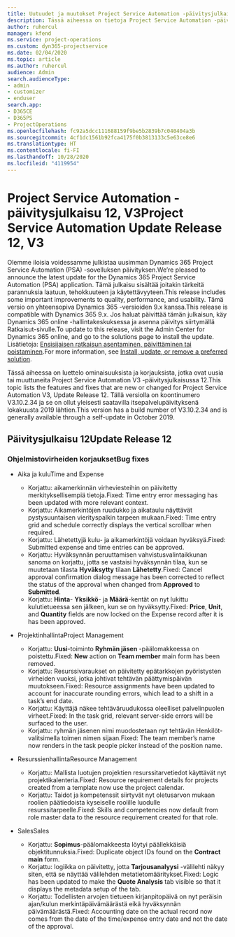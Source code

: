```yaml
---
title: Uutuudet ja muutokset Project Service Automation -päivitysjulkaisussa 12, V3
description: Tässä aiheessa on tietoja Project Service Automation -päivitysversion 12, V3:n uusista ominaisuuksista.
author: ruhercul
manager: kfend
ms.service: project-operations
ms.custom: dyn365-projectservice
ms.date: 02/04/2020
ms.topic: article
ms.author: ruhercul
audience: Admin
search.audienceType:
- admin
- customizer
- enduser
search.app:
- D365CE
- D365PS
- ProjectOperations
ms.openlocfilehash: fc92a5dcc111688159f9be5b2839b7c040404a3b
ms.sourcegitcommit: 4cf1dc1561b92fca4175f0b3813133c5e63ce8e6
ms.translationtype: HT
ms.contentlocale: fi-FI
ms.lasthandoff: 10/28/2020
ms.locfileid: "4119954"
---
```

# <a name="project-service-automation-update-release-12-v3"></a><span data-ttu-id="48eef-103">Project Service Automation -päivitysjulkaisu 12, V3</span><span class="sxs-lookup"><span data-stu-id="48eef-103">Project Service Automation Update Release 12, V3</span></span>
<span data-ttu-id="48eef-104">Olemme iloisia voidessamme julkistaa uusimman Dynamics 365 Project Service Automation (PSA) -sovelluksen päivityksen.</span><span class="sxs-lookup"><span data-stu-id="48eef-104">We’re pleased to announce the latest update for the Dynamics 365 Project Service Automation (PSA) application.</span></span> <span data-ttu-id="48eef-105">Tämä julkaisu sisältää joitakin tärkeitä parannuksia laatuun, tehokkuuteen ja käytettävyyteen.</span><span class="sxs-lookup"><span data-stu-id="48eef-105">This release includes some important improvements to quality, performance, and usability.</span></span> <span data-ttu-id="48eef-106">Tämä versio on yhteensopiva Dynamics 365 -versioiden 9.x kanssa.</span><span class="sxs-lookup"><span data-stu-id="48eef-106">This release is compatible with Dynamics 365 9.x.</span></span> <span data-ttu-id="48eef-107">Jos haluat päivittää tämän julkaisun, käy Dynamics 365 online -hallintakeskuksessa ja asenna päivitys siirtymällä Ratkaisut-sivulle.</span><span class="sxs-lookup"><span data-stu-id="48eef-107">To update to this release, visit the Admin Center for Dynamics 365 online, and go to the solutions page to install the update.</span></span> <span data-ttu-id="48eef-108">Lisätietoja: [Ensisijaisen ratkaisun asentaminen, päivittäminen tai poistaminen](https://docs.microsoft.com/power-platform/admin/install-remove-preferred-solution).</span><span class="sxs-lookup"><span data-stu-id="48eef-108">For more information, see [Install, update, or remove a preferred solution](https://docs.microsoft.com/power-platform/admin/install-remove-preferred-solution).</span></span>

<span data-ttu-id="48eef-109">Tässä aiheessa on luettelo ominaisuuksista ja korjauksista, jotka ovat uusia tai muuttuneita Project Service Automation V3 -päivitysjulkaisussa 12.</span><span class="sxs-lookup"><span data-stu-id="48eef-109">This topic lists the features and fixes that are new or changed for Project Service Automation V3, Update Release 12.</span></span> <span data-ttu-id="48eef-110">Tällä versiolla on koontinumero V3.10.2.34 ja se on ollut yleisesti saatavilla itsepalvelupäivityksenä lokakuusta 2019 lähtien.</span><span class="sxs-lookup"><span data-stu-id="48eef-110">This version has a build number of V3.10.2.34 and is generally available through a self-update in October 2019.</span></span>

## <a name="update-release-12"></a><span data-ttu-id="48eef-111">Päivitysjulkaisu 12</span><span class="sxs-lookup"><span data-stu-id="48eef-111">Update Release 12</span></span>

### <a name="bug-fixes"></a><span data-ttu-id="48eef-112">Ohjelmistovirheiden korjaukset</span><span class="sxs-lookup"><span data-stu-id="48eef-112">Bug fixes</span></span>

- <span data-ttu-id="48eef-113">Aika ja kulu</span><span class="sxs-lookup"><span data-stu-id="48eef-113">Time and Expense</span></span>

    - <span data-ttu-id="48eef-114">Korjattu: aikamerkinnän virheviesteihin on päivitetty merkityksellisempiä tietoja.</span><span class="sxs-lookup"><span data-stu-id="48eef-114">Fixed: Time entry error messaging has been updated with more relevant context.</span></span>
    - <span data-ttu-id="48eef-115">Korjattu: Aikamerkintöjen ruudukko ja aikataulu näyttävät pystysuuntaisen vierityspalkin tarpeen mukaan.</span><span class="sxs-lookup"><span data-stu-id="48eef-115">Fixed: Time entry grid and schedule correctly displays the vertical scrollbar when required.</span></span>
    - <span data-ttu-id="48eef-116">Korjattu: Lähetettyjä kulu- ja aikamerkintöjä voidaan hyväksyä.</span><span class="sxs-lookup"><span data-stu-id="48eef-116">Fixed: Submitted expense and time entries can be approved.</span></span>
    - <span data-ttu-id="48eef-117">Korjattu: Hyväksynnän peruuttamisen vahvistusvalintaikkunan sanoma on korjattu, jotta se vastaisi hyväksynnän tilaa, kun se muutetaan tilasta **Hyväksytty** tilaan **Lähetetty**.</span><span class="sxs-lookup"><span data-stu-id="48eef-117">Fixed: Cancel approval confirmation dialog message has been corrected to reflect the status of the approval when changed from **Approved** to **Submitted**.</span></span>
    - <span data-ttu-id="48eef-118">Korjattu: **Hinta**- **Yksikkö**- ja **Määrä**-kentät on nyt lukittu kulutietueessa sen jälkeen, kun se on hyväksytty.</span><span class="sxs-lookup"><span data-stu-id="48eef-118">Fixed: **Price**, **Unit**, and **Quantity** fields are now locked on the Expense record after it is has been approved.</span></span>

- <span data-ttu-id="48eef-119">Projektinhallinta</span><span class="sxs-lookup"><span data-stu-id="48eef-119">Project Management</span></span>

    - <span data-ttu-id="48eef-120">Korjattu: **Uusi**-toiminto **Ryhmän jäsen** -päälomakkeessa on poistettu.</span><span class="sxs-lookup"><span data-stu-id="48eef-120">Fixed: **New** action on **Team member** main form has been removed.</span></span>
    - <span data-ttu-id="48eef-121">Korjattu: Resurssivaraukset on päivitetty epätarkkojen pyöristysten virheiden vuoksi, jotka johtivat tehtävän päättymispäivän muutokseen.</span><span class="sxs-lookup"><span data-stu-id="48eef-121">Fixed: Resource assignments have been updated to account for inaccurate rounding errors, which lead to a shift in a task’s end date.</span></span>
    - <span data-ttu-id="48eef-122">Korjattu: Käyttäjä näkee tehtäväruudukossa oleelliset palvelinpuolen virheet.</span><span class="sxs-lookup"><span data-stu-id="48eef-122">Fixed: In the task grid, relevant server-side errors will be surfaced to the user.</span></span>
    - <span data-ttu-id="48eef-123">Korjattu: ryhmän jäsenen nimi muodostetaan nyt tehtävän Henkilöt-valitsimella toimen nimen sijaan.</span><span class="sxs-lookup"><span data-stu-id="48eef-123">Fixed: The team member’s name now renders in the task people picker instead of the position name.</span></span>

- <span data-ttu-id="48eef-124">Resurssienhallinta</span><span class="sxs-lookup"><span data-stu-id="48eef-124">Resource Management</span></span>

    - <span data-ttu-id="48eef-125">Korjattu: Mallista luotujen projektien resurssitarvetiedot käyttävät nyt projektikalenteria.</span><span class="sxs-lookup"><span data-stu-id="48eef-125">Fixed: Resource requirement details for projects created from a template now use the project calendar.</span></span>
    - <span data-ttu-id="48eef-126">Korjattu: Taidot ja kompetenssit siirtyvät nyt oletusarvon mukaan roolien päätiedoista kyseiselle roolille luodulle resurssitarpeelle.</span><span class="sxs-lookup"><span data-stu-id="48eef-126">Fixed: Skills and competencies now default from role master data to the resource requirement created for that role.</span></span>

- <span data-ttu-id="48eef-127">Sales</span><span class="sxs-lookup"><span data-stu-id="48eef-127">Sales</span></span>

    - <span data-ttu-id="48eef-128">Korjattu: **Sopimus**-päälomakkeesta löytyi päällekkäisiä objektitunnuksia.</span><span class="sxs-lookup"><span data-stu-id="48eef-128">Fixed: Duplicate object IDs found on the **Contract main** form.</span></span>
    - <span data-ttu-id="48eef-129">Korjattu: logiikka on päivitetty, jotta **Tarjousanalyysi** -välilehti näkyy siten, että se näyttää välilehden metatietomääritykset.</span><span class="sxs-lookup"><span data-stu-id="48eef-129">Fixed: Logic has been updated to make the **Quote Analysis** tab visible so that it displays the metadata setup of the tab.</span></span>
    - <span data-ttu-id="48eef-130">Korjattu: Todellisten arvojen tietueen kirjanpitopäivä on nyt peräisin ajan/kulun merkintäpäivämäärästä eikä hyväksynnän päivämäärästä.</span><span class="sxs-lookup"><span data-stu-id="48eef-130">Fixed: Accounting date on the actual record now comes from the date of the time/expense entry date and not the date of the approval.</span></span>
